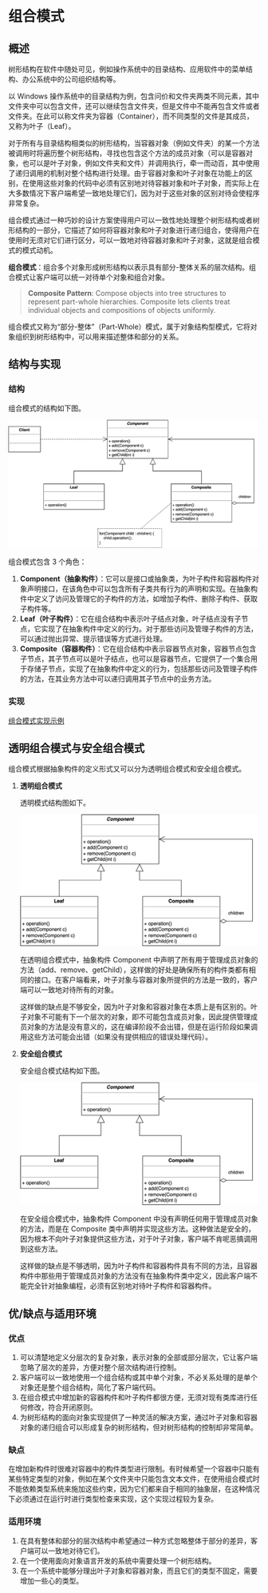 # 组合模式

## 概述

树形结构在软件中随处可见，例如操作系统中的目录结构、应用软件中的菜单结构、办公系统中的公司组织结构等。

以 Windows 操作系统中的目录结构为例，包含问价和文件夹两类不同元素，其中文件夹中可以包含文件，还可以继续包含文件夹，但是文件中不能再包含文件或者文件夹。在此可以称文件夹为容器（Container），而不同类型的文件是其成员，又称为叶子（Leaf）。

对于所有与目录结构相类似的树形结构，当容器对象（例如文件夹）的某一个方法被调用时将遍历整个树形结构，寻找也包含这个方法的成员对象（可以是容器对象，也可以是叶子对象，例如文件夹和文件）并调用执行，牵一而动百，其中使用了递归调用的机制对整个结构进行处理。由于容器对象和叶子对象在功能上的区别，在使用这些对象的代码中必须有区别地对待容器对象和叶子对象，而实际上在大多数情况下客户端希望一致地处理它们，因为对于这些对象的区别对待会使程序非常复杂。

组合模式通过一种巧妙的设计方案使得用户可以一致性地处理整个树形结构或者树形结构的一部分，它描述了如何将容器对象和叶子对象进行递归组合，使得用户在使用时无须对它们进行区分，可以一致地对待容器对象和叶子对象，这就是组合模式的模式动机。

**组合模式**：组合多个对象形成树形结构以表示具有部分-整体关系的层次结构。组合模式让客户端可以统一对待单个对象和组合对象。

> **Composite Pattern**: Compose objects into tree structures to represent part-whole hierarchies. Composite lets clients treat individual objects and compositions of objects uniformly.

组合模式又称为“部分-整体”（Part-Whole）模式，属于对象结构型模式，它将对象组织到树形结构中，可以用来描述整体和部分的关系。

## 结构与实现

### 结构

组合模式的结构如下图。

![composite-pattern.svg](./assets/composite-pattern.svg)

组合模式包含 3 个角色：

1. **Component（抽象构件）**：它可以是接口或抽象类，为叶子构件和容器构件对象声明接口，在该角色中可以包含所有子类共有行为的声明和实现。在抽象构件中定义了访问及管理它的子构件的方法，如增加子构件、删除子构件、获取子构件等。
2. **Leaf（叶子构件）**：它在组合结构中表示叶子结点对象，叶子结点没有子节点，它实现了在抽象构件中定义的行为。对于那些访问及管理子构件的方法，可以通过抛出异常、提示错误等方式进行处理。
3. **Composite（容器构件）**：它在组合结构中表示容器节点对象，容器节点包含子节点，其子节点可以是叶子结点，也可以是容器节点，它提供了一个集合用于存储子节点，实现了在抽象构件中定义的行为，包括那些访问及管理子构件的方法，在其业务方法中可以递归调用其子节点中的业务方法。

### 实现

[组合模式实现示例](./examples/designpattern/composite)

## 透明组合模式与安全组合模式

组合模式根据抽象构件的定义形式又可以分为透明组合模式和安全组合模式。

1. **透明组合模式**

   透明模式结构图如下。

   ![transparent-composite-pattern.svg](./assets/transparent-composite-pattern.svg)

   在透明组合模式中，抽象构件 Component 中声明了所有用于管理成员对象的方法（add、remove、getChild），这样做的好处是确保所有的构件类都有相同的接口。在客户端看来，叶子对象与容器对象所提供的方法是一致的，客户端可以一致地对待所有的对象。

   这样做的缺点是不够安全，因为叶子对象和容器对象在本质上是有区别的。叶子对象不可能有下一个层次的对象，即不可能包含成员对象，因此提供管理成员对象的方法是没有意义的，这在编译阶段不会出错，但是在运行阶段如果调用这些方法可能会出错（如果没有提供相应的错误处理代码）。

2. **安全组合模式**

   安全组合模式结构如下图。

   ![safe-composite-pattern.svg](./assets/safe-composite-pattern.svg)

   在安全组合模式中，抽象构件 Component 中没有声明任何用于管理成员对象的方法，而是在 Composite 类中声明并实现这些方法。这种做法是安全的，因为根本不向叶子对象提供这些方法，对于叶子对象，客户端不肯呢恶搞调用到这些方法。

   这样做的缺点是不够透明，因为叶子构件和容器构件具有不同的方法，且容器构件中那些用于管理成员对象的方法没有在抽象构件类中定义，因此客户端不能完全针对抽象编程，必须有区别地对待叶子构件和容器构件。

## 优/缺点与适用环境

### 优点

1. 可以清楚地定义分层次的复杂对象，表示对象的全部或部分层次，它让客户端忽略了层次的差异，方便对整个层次结构进行控制。
2. 客户端可以一致地使用一个组合结构或其中单个对象，不必关系处理的是单个对象还是整个组合结构，简化了客户端代码。
3. 在组合模式中增加新的容器构件和叶子构件都很方便，无须对现有类库进行任何修改，符合开闭原则。
4. 为树形结构的面向对象实现提供了一种灵活的解决方案，通过叶子对象和容器对象的递归组合可以形成复杂的树形结构，但对树形结构的控制却非常简单。

### 缺点

在增加新构件时很难对容器中的构件类型进行限制。有时候希望一个容器中只能有某些特定类型的对象，例如在某个文件夹中只能包含文本文件，在使用组合模式时不能依赖类型系统来施加这些约束，因为它们都来自于相同的抽象层，在这种情况下必须通过在运行时进行类型检查来实现，这个实现过程较为复杂。

### 适用环境

1. 在具有整体和部分的层次结构中希望通过一种方式忽略整体于部分的差异，客户端可以一致地对待它们。
2. 在一个使用面向对象语言开发的系统中需要处理一个树形结构。
3. 在一个系统中能够分理出叶子对象和容器对象，而且它们的类型不固定，需要增加一些心的类型。

